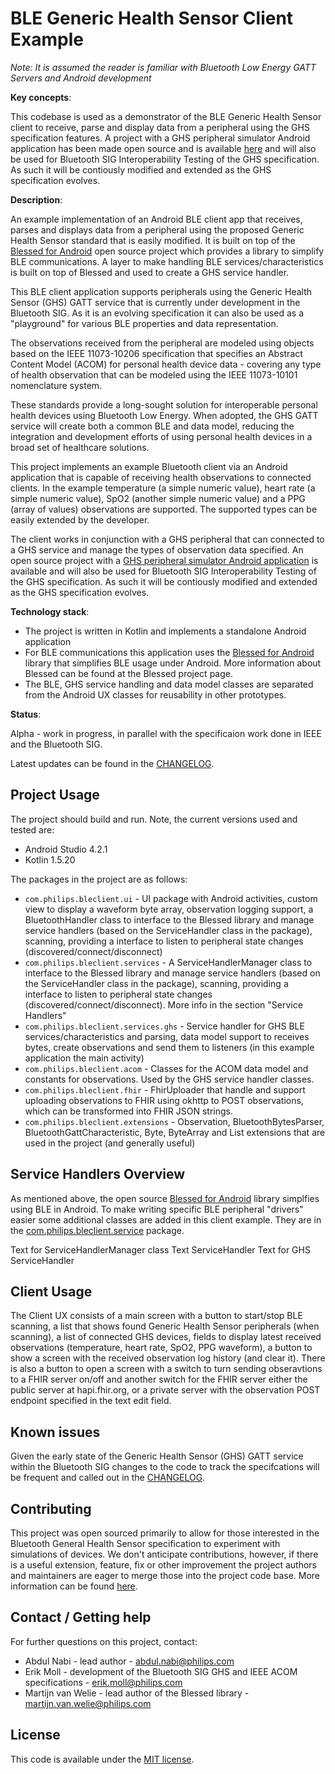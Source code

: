 # BLE Generic Health Sensor Client Example

*Note: It is assumed the reader is familiar with Bluetooth Low Energy GATT Servers and Android development*

**Key concepts**:

This codebase is used as a demonstrator of the BLE Generic Health Sensor client to receive, parse and display data from a peripheral using the GHS specification features. A project with a GHS peripheral simulator Android application has been made open source and is available [here](https://github.com/philips-labs/BLE-GHS-Server-Simulator) and will also be used for Bluetooth SIG Interoperability Testing of the GHS specification. As such it will be contiously modified and extended as the GHS specification evolves.

**Description**:  

An example implementation of an Android BLE client app that receives, parses and displays data from a peripheral using the proposed Generic Health Sensor standard that is easily modified. It is built on top of the [Blessed for Android](https://github.com/weliem/blessed-android) open source project which provides a library to simplify BLE communications. A layer to make handling BLE services/characteristics is built on top of Blessed and used to create a GHS service handler.

This BLE client application supports peripherals using the Generic Health Sensor (GHS) GATT service that is currently under development in the Bluetooth SIG. As it is an evolving specification it can also be used as a "playground" for various BLE properties and data representation.

The observations received from the peripheral are modeled using objects based on the IEEE 11073-10206 specification that specifies an Abstract Content Model (ACOM) for personal health device data - covering any type of health observation that can be modeled using the IEEE 11073-10101 nomenclature system.

These standards provide a long-sought solution for interoperable personal health devices using Bluetooth Low Energy. When adopted, the GHS GATT service will create both a common BLE and data model, reducing the integration and development efforts of using personal health devices in a broad set of healthcare solutions.

This project implements an example Bluetooth client via an Android application that is capable of receiving health observations to connected clients. In the example temperature (a simple numeric value), heart rate (a simple numeric value), SpO2 (another simple numeric value) and a PPG (array of values) observations are supported. The supported types can be easily extended by the developer.

The client works in conjunction with a GHS peripheral that can connected to a GHS service and manage the types of observation data specified. An open source project with a [GHS peripheral simulator Android application](https://github.com/philips-labs/BLE-GHS-Server-Simulator) is available  and will also be used for Bluetooth SIG Interoperability Testing of the GHS specification. As such it will be contiously modified and extended as the GHS specification evolves.

**Technology stack**: 

* The project is written in Kotlin and implements a standalone Android application
* For BLE communications this application uses the [Blessed for Android](https://github.com/weliem/blessed-android) library that simplifies BLE usage under Android. More information about Blessed can be found at the Blessed project page.
* The BLE, GHS service handling and data model classes are separated from the Android UX classes for reusability in other prototypes.

**Status**:

Alpha - work in progress, in parallel with the specificaion work done in IEEE and the Bluetooth SIG.

Latest updates can be found in the [CHANGELOG](CHANGELOG.md).

## Project Usage

The project should build and run. Note, the current versions used and tested are:
* Android Studio 4.2.1
* Kotlin 1.5.20

The packages in the project are as follows:
* ```com.philips.bleclient.ui``` - UI package with Android activities, custom view to display a waveform byte array, observation logging support, a BluetoothHandler class to interface to the Blessed library and manage service handlers (based on the ServiceHandler class in the package), scanning, providing a interface to listen to peripheral state changes (discovered/connect/disconnect)
* ```com.philips.bleclient.services``` - A ServiceHandlerManager class to interface to the Blessed library and manage service handlers (based on the ServiceHandler class in the package), scanning, providing a interface to listen to peripheral state changes (discovered/connect/disconnect). More info in the section "Service Handlers"
* ```com.philips.bleclient.services.ghs``` - Service handler for GHS BLE services/characteristics and parsing, data model support to receives bytes, create observations and send them to listeners (in this example application the main activity)
* ```com.philips.bleclient.acom``` - Classes for the ACOM data model and constants for observations. Used by the GHS service handler classes.
* ```com.philips.bleclient.fhir``` - FhirUploader that handle and support uploading observations to FHIR using okhttp to POST observations, which can be transformed into FHIR JSON strings.
* ```com.philips.bleclient.extensions``` - Observation, BluetoothBytesParser, BluetoothGattCharacteristic, Byte, ByteArray and List extensions that are used in the project (and generally useful)

## Service Handlers Overview
As mentioned above, the open source [Blessed for Android](https://github.com/weliem/blessed-android) library simplfies using BLE in Android. To make writing specific BLE peripheral "drivers" easier some additional classes are added in this client example. They are in the [com.philips.bleclient.service](https://github.com/philips-internal/ghs-client-example/tree/main/app/src/main/java/com/philips/bleclient/service) package.

Text for ServiceHandlerManager class
Text ServiceHandler
Text for GHS ServiceHandler

## Client Usage

The Client UX consists of a main screen with a button to start/stop BLE scanning, a list that shows found Generic Health Sensor peripherals (when scanning), a list of connected GHS devices, fields to display latest received observations (temperature, heart rate, SpO2, PPG waveform), a button to show a screen with the received observation log history (and clear it). There is also a button to open a screen with a switch to turn sending obseravtions to a FHIR server on/off and another switch for the FHIR server either the public server at hapi.fhir.org, or a private server with the observation POST endpoint specified in the text edit field.

## Known issues

Given the early state of the Generic Health Sensor (GHS) GATT service within the Bluetooth SIG changes to the code to track the specifcations will be frequent and called out in the [CHANGELOG](CHANGELOG.md).

## Contributing

This project was open sourced primarily to allow for those interested in the Bluetooth General Health Sensor specification to experiment with simulations of devices. We don't anticipate contributions, however, if there is a useful extension, feature, fix or other improvement the project authors and maintainers are eager to merge those into the project code base. More information can be found [here](CONTRIBUTING.md).

## Contact / Getting help

For further questions on this project, contact:
* Abdul Nabi - lead author - abdul.nabi@philips.com
* Erik Moll - development of the Bluetooth SIG GHS and IEEE ACOM specifications - erik.moll@philips.com
* Martijn van Welie - lead author of the Blessed library - martijn.van.welie@philips.com

## License
This code is available under the [MIT license](LICENSE.md).
